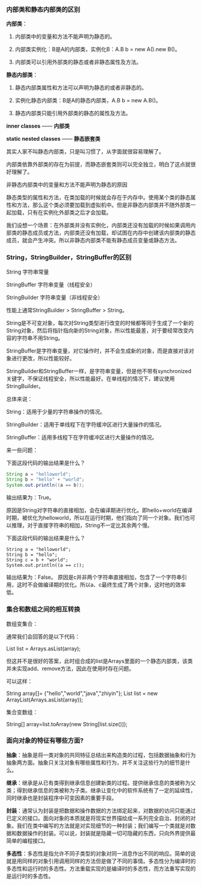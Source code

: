 ### 内部类和静态内部类的区别

  **内部类**：

  1. 内部类中的变量和方法不能声明为静态的。

  2. 内部类实例化：B是A的内部类，实例化B：A.B b = new A().new B()。

  3. 内部类可以引用外部类的静态或者非静态属性及方法。

  **静态内部类**：

  1. 静态内部类属性和方法可以声明为静态的或者非静态的。

  2. 实例化静态内部类：B是A的静态内部类，A.B b = new A.B()。

  3. 静态内部类只能引用外部类的静态的属性及方法。

  **inner classes** —— **内部类**

  **static nested classes** —— **静态嵌套类**

  其实人家不叫静态内部类，只是叫习惯了，从字面就很容易理解了。

  内部类依靠外部类的存在为前提，而静态嵌套类则可以完全独立，明白了这点就很好理解了。

  非静态内部类中的变量和方法不能声明为静态的原因

  静态类型的属性和方法，在类加载的时候就会存在于内存中。使用某个类的静态属性和方法，那么这个类必须要加载到虚拟机中。但是非静态内部类并不随外部类一起加载，只有在实例化外部类之后才会加载。

  我们设想一个场景：在外部类并没有实例化，内部类还没有加载的时候如果调用内部类的静态成员或方法，内部类还没有加载，却试图在内存中创建该内部类的静态成员，就会产生冲突。所以非静态内部类不能有静态成员变量或静态方法。

### String，StringBuilder，StringBuffer的区别

  String 字符串常量

  StringBuffer 字符串变量（线程安全）

  StringBuilder 字符串变量（非线程安全）

  性能上通常StringBuilder > StringBuffer > String。

  String是不可变对象，每次对String类型进行改变的时候都等同于生成了一个新的String对象，然后将指针指向新的String对象，所以性能最差，对于要经常改变内容的字符串不用String。

  StringBuffer是字符串变量，对它操作时，并不会生成新的对象，而是直接对该对象进行更改，所以性能较好。

  StringBuilder和StringBuffer一样，是字符串变量，但是他不带有synchronized关键字，不保证线程安全，所以性能最好。在单线程的情况下，建议使用StringBuilder。

  总体来说：

  String：适用于少量的字符串操作的情况。

  StringBuilder：适用于单线程下在字符缓冲区进行大量操作的情况。

  StringBuffer：适用多线程下在字符缓冲区进行大量操作的情况。

  来一些问题：

  下面这段代码的输出结果是什么？
  ```JAVA
  String a = "helloworld";
  String b = "hello" + "world";
  System.out.println((a == b));
  ```
  输出结果为：True。

  原因是String对字符串的直接相加，会在编译期进行优化。即hello+world在编译时期，被优化为helloworld，所以在运行时期，他们指向了同一个对象。我们也可以推理，对于直接字符串的相加，String不一定比其余两个慢。

  下面这段代码的输出结果是什么？
  ```
  String a = "helloworld";
  String b = "hello";       
  String c = b + "world";       
  System.out.println((a == c));
  ```
  输出结果为：False。
  原因是c并非两个字符串直接相加，包含了一个字符串引用，这时不会做编译期的优化。所以a、c最终生成了两个对象，这时他的效率低。

### 集合和数组之间的相互转换
  数组变集合：

  通常我们会回答的是以下代码：

  List<String> list = Arrays.asList(array);

  但这并不是很好的答案，此时组合成的list是Arrays里面的一个静态内部类，该类并未实现add、remove方法，因此在使用时存在问题。

  可以这样：

  String array[]= {"hello","world","java","zhiyin"};
  List<String> list = new ArrayList<String>(Arrays.asList(array));


  集合变数组：

  String[] array=list.toArray(new String[list.size()]);

### 面向对象的特征有哪些方面?

  **抽象**：抽象是将一类对象的共同特征总结出来构造类的过程，包括数据抽象和行为抽象两方面。抽象只关注对象有哪些属性和行为，并不关注这些行为的细节是什么。

  **继承**：继承是从已有类得到继承信息创建新类的过程。提供继承信息的类被称为父类；得到继承信息的类被称为子类。继承让变化中的软件系统有了一定的延续性，同时继承也是封装程序中可变因素的重要手段。

  **封装**：通常认为封装是把数据和操作数据的方法绑定起来，对数据的访问只能通过已定义的接口。面向对象的本质就是将现实世界描绘成一系列完全自治、封闭的对象。我们在类中编写的方法就是对实现细节的一种封装；我们编写一个类就是对数据和数据操作的封装。可以说，封装就是隐藏一切可隐藏的东西，只向外界提供最简单的编程接口。

  **多态性**：多态性是指允许不同子类型的对象对同一消息作出不同的响应。简单的说就是用同样的对象引用调用同样的方法但是做了不同的事情。多态性分为编译时的多态性和运行时的多态性。方法重载实现的是编译时的多态性，而方法重写实现的是运行时的多态性。
